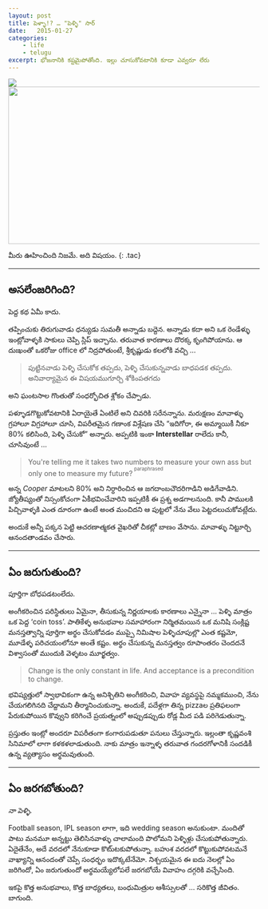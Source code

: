 ```yaml
---
layout: post
title: పెళ్ళా!? … "పెళ్ళి" సార్ 
date:   2015-01-27
categories:
    - life
    - telugu
excerpt: భోజనానికి కష్టమైపోతోంది. ఇల్లు చూసుకోవటానికి కూడా ఎవ్వరూ లేరు
---
```


<img src="http://i.imgur.com/UrELLoD.png?1" />

<section class="tac video-container">
<img class="custom-thumbnail" src="http://i.imgur.com/UrELLoD.png?1" width="560" height="315" style="cursor: pointer;"/>
<iframe class="embedded-video" style="display: none; margin: auto;" width="560" height="315" src="" frameborder="0" allowfullscreen></iframe>
</section>

మీరు ఊహించింది నిజమే. అది విషయం.
{: .tac}

---

## అసలేంజరిగింది?

పెద్ద కథ ఏమీ కాదు. 

తప్పించుకు తిరుగువాడు ధన్యుడు సుమతీ అన్నాడు బద్దెన. అన్నాడు కదా అని ఒక రెండేళ్ళు ఇంట్లోవాళ్ళకి సాకులు చెప్పి స్లిప్ ఇచ్చాను. తరువాత కారణాలు దొరక్క కృంగిపోయాను. ఆ దుఃఖంతో ఒకరోజు office లో నిద్రపోతుంటే, శ్రీకృష్ణుడు కలలోకి వచ్చి …

> పుట్టినవాడు పెళ్ళి చేసుకోక తప్పదు, పెళ్ళి చేసుకున్నవాడు బాధపడక తప్పదు. అనివార్యామైన ఈ విషయముగూర్చి శోకింపతగదు

అని ఘంటసాల గొంతుతో సంధర్భోచిత శ్లోకం చేప్పాడు.

పళ్ళూడగొట్టుకోవటానికి ఏరాయైతే ఏంటిలే అని చివరికి సరేనన్నాను. మరుక్షణం మావాళ్ళు గ్రహాలూ విగ్రహాలూ చూసి, విపరీతమైన గణాంక విశ్లేషణ చేసి “ఇదిగోరా, ఈ అమ్మాయికీ నీకూ 80% కలిసింది, పెళ్ళి చేసుకో” అన్నారు. అప్పటికి ఇంకా **Interstellar** రాలేదు కానీ, చూసివుంటే …

> You're telling me it takes two numbers to measure your own ass but only one to measure my future?<sup> <sup>paraphrased</sup></sup>

అన్న *Cooper* మాటలని 80% అని నిర్ధారించిన ఆ జగదాంబచౌదరిగాడిని అడిగేవాడిని. జ్యోతీష్యంతో నిస్సంకోచంగా ఏకీభవించేవారిని ఇప్పటికీ ఈ ప్రశ్న అడగాలనుంది. కానీ పాములకి పిచ్చివాళ్ళకి ఎంత దూరంగా ఉంటే అంత మంచిదని ఆ పుట్టలో నేను వేలు పెట్టదలుచుకోవట్లేదు.

అందుకే అన్నీ పక్కన పెట్టి ఆచరణాత్మకత వైఖరితో చీకట్లో బాణం వేసాను. మావాళ్ళు నిట్టూర్చి ఆనందతాండవం చేసారు.

---

## ఏం జరుగుతుంది?

పూర్తిగా బోధపడటంలేదు.

అంగీకరించిన పరిస్థితులు ఏమైనా, తీసుకున్న నిర్ణయాలకు కారణాలు ఎన్నైనా … పెళ్ళి మాత్రం ఒక పెద్ద ‘coin toss’. పాతికేళ్ళ అనుభవాల సమాహారంగా నిర్మితమయిన ఒక మనిషి సంక్లిష్ట మనస్తత్వాన్ని పూర్తిగా అర్థం చేసుకోవడం ముప్పై నిమిషాల పెళ్ళిచూపుల్లొ ఎంత కష్టమో, మూడేళ్ళ పరిచయంలోనూ అంతే కష్టం. అర్థం చేసుకున్న మనస్తత్వం రూపాంతరం చెందదనే విశ్వాసంతో ముందుకి వెళ్ళటం మూర్ఖత్వం.

> Change is the only constant in life. And acceptance is a precondition to change.

భవిష్యత్తులో స్వాభావికంగా ఉన్న అనిశ్చితిని అంగీకరించి, వివాహ వ్యవస్థపై నమ్మకముంచి, నేను చేయగలిగినది చేద్దామని తీర్మానించుకున్నా. అందుకే, పదేళ్లగా తిన్న pizzaల ప్రతిఫలంగా పేరుకుపోయిన కొవ్వుని కరిగించే ప్రయత్నంలో అప్పుడప్పుడు రోడ్ల మీద పడి పరిగెడుతున్నా.

ప్రస్తుతం ఇంట్లో అందరూ విపరీతంగా కంగారుపడుతూ పనులు చేస్తున్నారు. ఇల్లంతా కృష్ణవంశి సినిమాలో లాగా కళకళలాడుతుంది. నాకు మాత్రం ఇన్నాళ్ళ తరువాత గందరగోళానికీ సందడికీ ఉన్న వ్యత్యాసం అర్థమవుతుంది.

---

## ఏం జరగబోతుంది?

_నా పెళ్ళి._

Football season, IPL season లాగా, ఇది wedding season అనుకుంటా. మందితో పాటు మనమూ అన్నట్టు తెలిసినవాళ్ళు చాలామంది పొలోమని పెళ్ళిళ్లు చేసుకుపోతున్నారు. ఏదైతేనేం, అదే వరదలో నేనుకూడా కొటు్టకుపోతున్నా. బహుశ వరదలో కొట్టుకుపోవటమనే వాఖ్యాన్ని ఆనందంతో చెప్పే సంధర్భం ఇదొక్కటేనేమో. నిశ్చయమైన ఈ ఐదు నెలల్లో ఏం జరిగిందో, ఏం జరుగుతుందో అర్థమయ్యేలోపలే జరగబోయే వివాహం దగ్గరికి వచ్చేసింది.

ఇకపై కొత్త అనుభవాలు, కొత్త బాధ్యతలు, బంధుమిత్రుల ఆశీస్సులతో … సరికొత్త జీవితం. బాగుంది.

<script>
var thumbnail = document.querySelector('.custom-thumbnail');
var video     = document.querySelector('.embedded-video');
thumbnail.addEventListener("click", function(e) {
    this.style.display = "none";
    video.style.display = "block";
    video.src = "//www.youtube.com/embed/mf7sk4IydGo?start=660&end=664&autoplay=1&rel=0&amp;controls=0&amp;showinfo=0";
});
</script>
